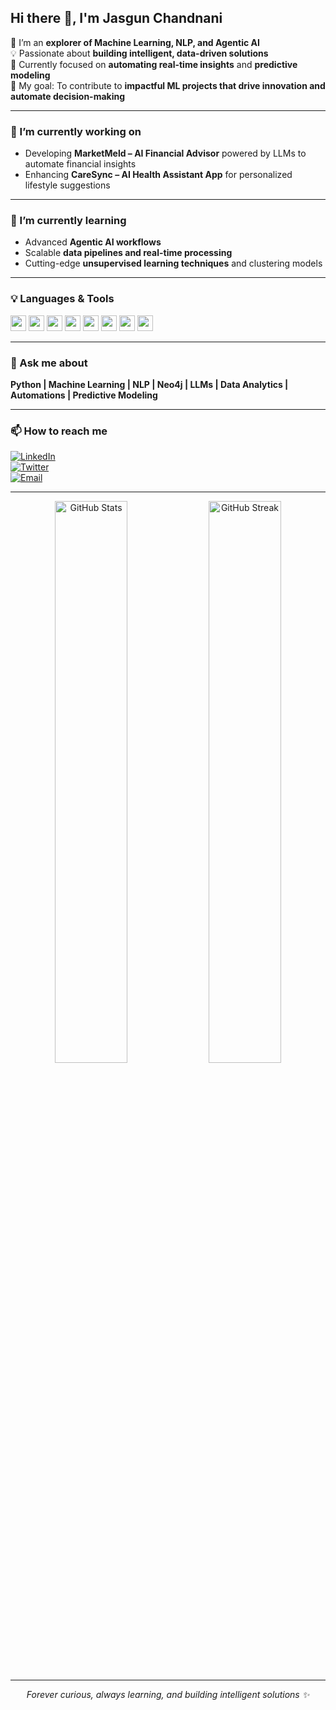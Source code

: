 ## Hi there 👋, I'm **Jasgun Chandnani**

🌱 I’m an **explorer of Machine Learning, NLP, and Agentic AI**  
💡 Passionate about **building intelligent, data-driven solutions**  
🚀 Currently focused on **automating real-time insights** and **predictive modeling**  
🎯 My goal: To contribute to **impactful ML projects that drive innovation and automate decision-making**

---

### 🔭 I’m currently working on
- Developing **MarketMeld – AI Financial Advisor** powered by LLMs to automate financial insights  
- Enhancing **CareSync – AI Health Assistant App** for personalized lifestyle suggestions

---

### 🌱 I’m currently learning
- Advanced **Agentic AI workflows**  
- Scalable **data pipelines and real-time processing**  
- Cutting-edge **unsupervised learning techniques** and clustering models

---

### 💡 Languages & Tools
<span><img src="https://img.shields.io/badge/-Python-3776AB?logo=python&logoColor=white" height="25"></span>
<span><img src="https://img.shields.io/badge/-C++-00599C?logo=c%2B%2B&logoColor=white" height="25"></span>
<span><img src="https://img.shields.io/badge/-SQL-4479A1?logo=mysql&logoColor=white" height="25"></span>
<span><img src="https://img.shields.io/badge/-Neo4j-005C64?logo=neo4j&logoColor=white" height="25"></span>
<span><img src="https://img.shields.io/badge/-Streamlit-FF4B4B?logo=streamlit&logoColor=white" height="25"></span>
<span><img src="https://img.shields.io/badge/-Git-F05032?logo=git&logoColor=white" height="25"></span>
<span><img src="https://img.shields.io/badge/-Docker-2496ED?logo=docker&logoColor=white" height="25"></span>
<span><img src="https://img.shields.io/badge/-LLMs-000000?logo=ai&logoColor=white" height="25"></span>

---

### 💬 Ask me about
**Python | Machine Learning | NLP | Neo4j | LLMs | Data Analytics | Automations | Predictive Modeling**

---

### 📫 How to reach me

[![LinkedIn](https://img.shields.io/badge/-LinkedIn-0A66C2?logo=linkedin&logoColor=white)](https://www.linkedin.com/in/jasgunchandnani)  
[![Twitter](https://img.shields.io/badge/-@JasgunChandnani-1DA1F2?logo=twitter&logoColor=white)](https://twitter.com/JasgunChandnani)  
[![Email](https://img.shields.io/badge/-jasgunchandnani20@gmail.com-D14836?logo=gmail&logoColor=white)](mailto:jasgunchandnani20@gmail.com)

---

<p align="center">
  <img src="https://github-readme-stats.vercel.app/api?username=jasgunchandnani&show_icons=true&hide_title=true&count_private=true&hide=prs" alt="GitHub Stats" width="48%" />
  <img src="https://github-readme-streak-stats.herokuapp.com/?user=jasgunchandnani" alt="GitHub Streak" width="48%" />
</p>

---

<p align="center">
  <i>Forever curious, always learning, and building intelligent solutions ✨</i>
</p>
